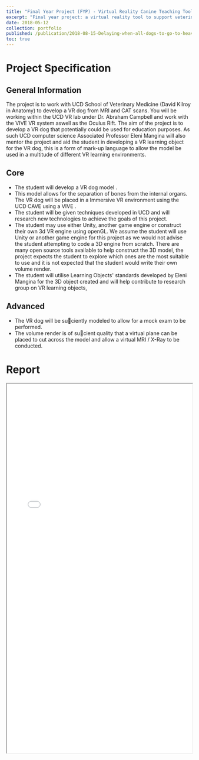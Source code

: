 ```yaml
---
title: "Final Year Project (FYP) - Virtual Reality Canine Teaching Tool"
excerpt: "Final year project: a virtual reality tool to support veterinary education<br/><img src='/images/FYP.png' width='80%' style='display: block; margin-left: auto; margin-right: auto; margin-top: 20px'>"
date: 2018-05-12
collection: portfolio
published: /publication/2018-08-15-Delaying-when-all-dogs-to-go-to-heaven-virtual-reality-canine-anatomy-education-pilot-study
toc: true
---
```


Project Specification
======

General Information
------
The project is to work with UCD School of Veterinary Medicine (David Kilroy in Anatomy) to develop a VR dog from MRI and CAT scans. You will be working within the UCD VR lab under Dr. Abraham Campbell and work with the VIVE VR system aswell as the Oculus Rift. The aim of the project is to develop a VR dog that potentially could be used for education purposes. As such UCD computer science Associated Professor Eleni Mangina will also mentor the project and aid the student in developing a VR learning object for the VR dog, this is a form of mark-up language to allow the model be used in a multitude of different VR learning environments.

Core
------
* The student will develop a VR dog model .
* This model allows for the separation of bones from the internal organs. The VR dog will be placed in a Immersive VR environment using the UCD CAVE using a VIVE .
* The student will be given techniques developed in UCD and will research new technologies to achieve the goals of this project.
* The student may use either Unity, another game engine or construct their own 3d VR engine using openGL. We assume the student will use Unity or another game engine for this project as we would not advise the student attempting to code a 3D engine from scratch. There are many open source tools available to help construct the 3D model, the project expects the student to explore which ones are the most suitable to use and it is not expected that the student would write their own volume render. 
* The student will utilise Learning Objects' standards developed by Eleni Mangina for the 3D object created and will help contribute to research group on VR learning objects,

Advanced
------
* The VR dog will be suciently modeled to allow for a mock exam to be performed.
* The volume render is of sucient quality that a virtual plane can be placed to cut across
the model and allow a virtual MRI / X-Ray to be conducted.

Report
======
<iframe src="/files/FYP.pdf" width="100%" height="1000"></iframe>